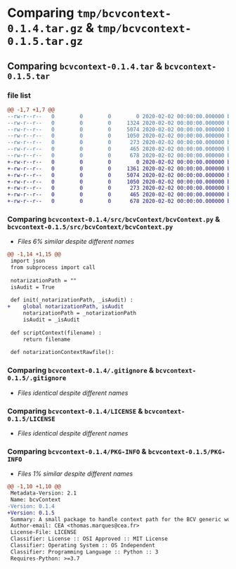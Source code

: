 # Comparing `tmp/bcvcontext-0.1.4.tar.gz` & `tmp/bcvcontext-0.1.5.tar.gz`

## Comparing `bcvcontext-0.1.4.tar` & `bcvcontext-0.1.5.tar`

### file list

```diff
@@ -1,7 +1,7 @@
--rw-r--r--   0        0        0        0 2020-02-02 00:00:00.000000 bcvcontext-0.1.4/src/bcvContext/__init__.py
--rw-r--r--   0        0        0     1324 2020-02-02 00:00:00.000000 bcvcontext-0.1.4/src/bcvContext/bcvContext.py
--rw-r--r--   0        0        0     5074 2020-02-02 00:00:00.000000 bcvcontext-0.1.4/.gitignore
--rw-r--r--   0        0        0     1050 2020-02-02 00:00:00.000000 bcvcontext-0.1.4/LICENSE
--rw-r--r--   0        0        0      273 2020-02-02 00:00:00.000000 bcvcontext-0.1.4/README.md
--rw-r--r--   0        0        0      465 2020-02-02 00:00:00.000000 bcvcontext-0.1.4/pyproject.toml
--rw-r--r--   0        0        0      678 2020-02-02 00:00:00.000000 bcvcontext-0.1.4/PKG-INFO
+-rw-r--r--   0        0        0        0 2020-02-02 00:00:00.000000 bcvcontext-0.1.5/src/bcvContext/__init__.py
+-rw-r--r--   0        0        0     1361 2020-02-02 00:00:00.000000 bcvcontext-0.1.5/src/bcvContext/bcvContext.py
+-rw-r--r--   0        0        0     5074 2020-02-02 00:00:00.000000 bcvcontext-0.1.5/.gitignore
+-rw-r--r--   0        0        0     1050 2020-02-02 00:00:00.000000 bcvcontext-0.1.5/LICENSE
+-rw-r--r--   0        0        0      273 2020-02-02 00:00:00.000000 bcvcontext-0.1.5/README.md
+-rw-r--r--   0        0        0      465 2020-02-02 00:00:00.000000 bcvcontext-0.1.5/pyproject.toml
+-rw-r--r--   0        0        0      678 2020-02-02 00:00:00.000000 bcvcontext-0.1.5/PKG-INFO
```

### Comparing `bcvcontext-0.1.4/src/bcvContext/bcvContext.py` & `bcvcontext-0.1.5/src/bcvContext/bcvContext.py`

 * *Files 6% similar despite different names*

```diff
@@ -1,14 +1,15 @@
 import json
 from subprocess import call
 
 notarizationPath = ""
 isAudit = True
 
 def init(_notarizationPath, _isAudit) :
+    global notarizationPath, isAudit
     notarizationPath = _notarizationPath
     isAudit = _isAudit
 
 def scriptContext(filename) :
     return filename
 
 def notarizationContextRawfile():
```

### Comparing `bcvcontext-0.1.4/.gitignore` & `bcvcontext-0.1.5/.gitignore`

 * *Files identical despite different names*

### Comparing `bcvcontext-0.1.4/LICENSE` & `bcvcontext-0.1.5/LICENSE`

 * *Files identical despite different names*

### Comparing `bcvcontext-0.1.4/PKG-INFO` & `bcvcontext-0.1.5/PKG-INFO`

 * *Files 1% similar despite different names*

```diff
@@ -1,10 +1,10 @@
 Metadata-Version: 2.1
 Name: bcvContext
-Version: 0.1.4
+Version: 0.1.5
 Summary: A small package to handle context path for the BCV generic workflow
 Author-email: CEA <thomas.marques@cea.fr>
 License-File: LICENSE
 Classifier: License :: OSI Approved :: MIT License
 Classifier: Operating System :: OS Independent
 Classifier: Programming Language :: Python :: 3
 Requires-Python: >=3.7
```

